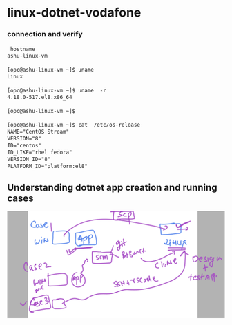 # linux-dotnet-vodafone

### connection and verify 

```
 hostname
ashu-linux-vm

[opc@ashu-linux-vm ~]$ uname 
Linux

[opc@ashu-linux-vm ~]$ uname  -r
4.18.0-517.el8.x86_64

[opc@ashu-linux-vm ~]$

[opc@ashu-linux-vm ~]$ cat  /etc/os-release 
NAME="CentOS Stream"
VERSION="8"
ID="centos"
ID_LIKE="rhel fedora"
VERSION_ID="8"
PLATFORM_ID="platform:el8"

```

## Understanding dotnet app creation and running cases 

<img src="case1.png">

